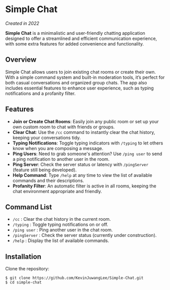 # Simple Chat
_Created in 2022_

**Simple Chat** is a minimalistic and user-friendly chatting application designed to offer a streamlined and efficient communication experience, with some extra features for added convenience and functionality.

## Overview
Simple Chat allows users to join existing chat rooms or create their own. With a simple command system and built-in moderation tools, it’s perfect for both casual conversations and organized group chats. The app also includes essential features to enhance user experience, such as typing notifications and a profanity filter.

## Features

- **Join or Create Chat Rooms**: Easily join any public room or set up your own custom room to chat with friends or groups.
- **Clear Chat**: Use the `/cc` command to instantly clear the chat history, keeping your conversations tidy.
- **Typing Notifications**: Toggle typing indicators with `/typing` to let others know when you are composing a message.
- **Ping Users**: Need to grab someone's attention? Use `/ping user` to send a ping notification to another user in the room.
- **Ping Server**: Check the server status or latency with `/pingServer` (feature still being developed).
- **Help Command**: Type `/help` at any time to view the list of available commands and their descriptions.
- **Profanity Filter**: An automatic filter is active in all rooms, keeping the chat environment appropriate and friendly.

## Command List

- `/cc` : Clear the chat history in the current room.
- `/typing` : Toggle typing notifications on or off.
- `/ping user` : Ping another user in the chat room.
- `/pingServer` : Check the server status (currently under construction).
- `/help` : Display the list of available commands.

## Installation
Clone the repository:
```
$ git clone https://github.com/KevinJuwangLee/Simple-Chat.git
$ cd simple-chat
```
